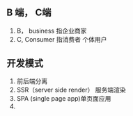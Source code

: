 # 

## B 端， C端

1. B， business 指企业商家
2. C,  Consumer 指消费者 个体用户

## 开发模式

1. 前后端分离
2. SSR（server side render） 服务端渲染
3. SPA (single page app)单页面应用
4. 